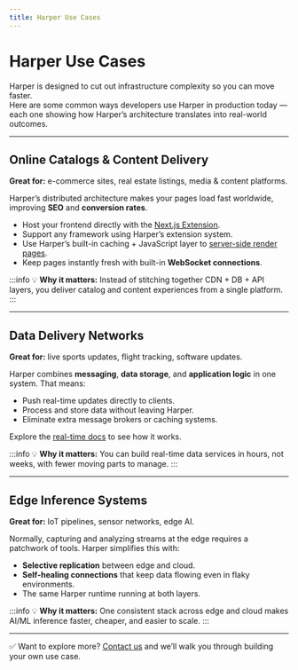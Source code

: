 ```yaml
---
title: Harper Use Cases
---
```


# Harper Use Cases

Harper is designed to cut out infrastructure complexity so you can move faster.  
Here are some common ways developers use Harper in production today — each one showing how Harper’s architecture translates into real-world outcomes.

---

## Online Catalogs & Content Delivery

**Great for:** e-commerce sites, real estate listings, media & content platforms.  

Harper’s distributed architecture makes your pages load fast worldwide, improving **SEO** and **conversion rates**.  

- Host your frontend directly with the [Next.js Extension](https://github.com/HarperDB/nextjs). 
- Support any framework using Harper’s extension system.  
- Use Harper’s built-in caching + JavaScript layer to [server-side render pages](https://www.harpersystems.dev/development/tutorials/server-side-rendering-with-multi-tier-cache).  
- Keep pages instantly fresh with built-in **WebSocket connections**.  

:::info
💡 **Why it matters:** Instead of stitching together CDN + DB + API layers, you deliver catalog and content experiences from a single platform.
:::

---

## Data Delivery Networks

**Great for:** live sports updates, flight tracking, software updates.  

Harper combines **messaging**, **data storage**, and **application logic** in one system. That means:  
- Push real-time updates directly to clients.  
- Process and store data without leaving Harper.  
- Eliminate extra message brokers or caching systems.  

Explore the [real-time docs](../developers/real-time) to see how it works.  

:::info
💡 **Why it matters:** You can build real-time data services in hours, not weeks, with fewer moving parts to manage.
:::

---

## Edge Inference Systems

**Great for:** IoT pipelines, sensor networks, edge AI.  

Normally, capturing and analyzing streams at the edge requires a patchwork of tools. Harper simplifies this with:  
- **Selective replication** between edge and cloud.  
- **Self-healing connections** that keep data flowing even in flaky environments.  
- The same Harper runtime running at both layers.  

:::info
💡 **Why it matters:** One consistent stack across edge and cloud makes AI/ML inference faster, cheaper, and easier to scale.
:::

---

✅ Want to explore more? [Contact us](https://www.harpersystems.dev/contact) and we’ll walk you through building your own use case.
